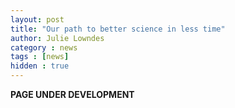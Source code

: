 ```yaml
---
layout: post
title: "Our path to better science in less time"
author: Julie Lowndes
category : news 
tags : [news]
hidden : true
---
```


**PAGE UNDER DEVELOPMENT** 